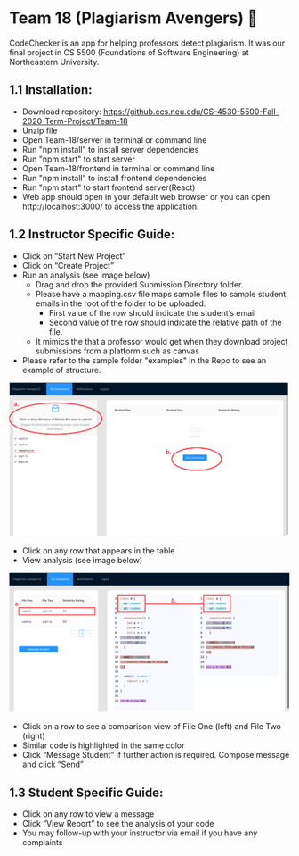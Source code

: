 # Team 18 (Plagiarism Avengers) 💫
CodeChecker is an app for helping professors detect plagiarism. It was our final project in CS 5500 (Foundations of Software Engineering) at Northeastern University. 
## 1.1 Installation: 

- Download repository: https://github.ccs.neu.edu/CS-4530-5500-Fall-2020-Term-Project/Team-18 
- Unzip file 
- Open Team-18/server in terminal or command line
- Run "npm install" to install server dependencies
- Run "npm start" to start server 
- Open Team-18/frontend in terminal or command line 
- Run "npm install" to install frontend dependencies
- Run "npm start" to start frontend server(React)
- Web app should open in your default web browser or you can open http://localhost:3000/ to access the application. 

 

## 1.2 Instructor Specific Guide: 
- Click on “Start New Project” 
- Click on “Create Project”
- Run an analysis (see image below)
  - Drag and drop the provided Submission Directory folder.
  - Please have a mapping.csv file maps sample files to sample student emails in the root of the folder to be uploaded. 
	  - First value of the row should indicate the student’s email 
	  - Second value of the row should indicate the relative path of the file.       
  - It mimics the that a professor would get when they download project submissions from a platform such as canvas
- Please refer to the sample folder "examples" in the Repo to see an example of structure.
  
![Screenshot](docs/imgs/Analysis1.png)
  

- Click on any row that appears in the table 
- View analysis (see image below) 

![Screenshot](docs/imgs/Analysis2.png)
- Click on a row to see a comparison view of File One (left) and File Two (right) 
- Similar code is highlighted in the same color 
- Click “Message Student” if further action is required. Compose message and click “Send” 

## 1.3 Student Specific Guide:
- Click on any row to view a message 
- Click “View Report” to see the analysis of your code 
- You may follow-up with your instructor via email if you have any complaints 
